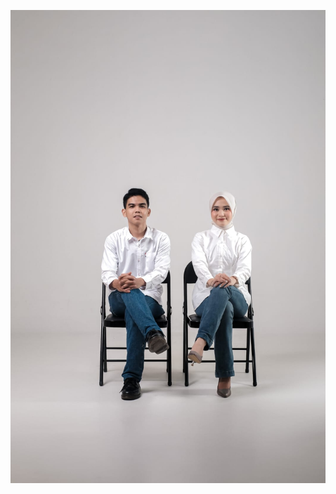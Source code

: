 ![alt text](https://github.com/1Rumah/Undangan-Ikbal-dan-Putri/blob/main/foto1%20(15).jpeg?raw=true)

